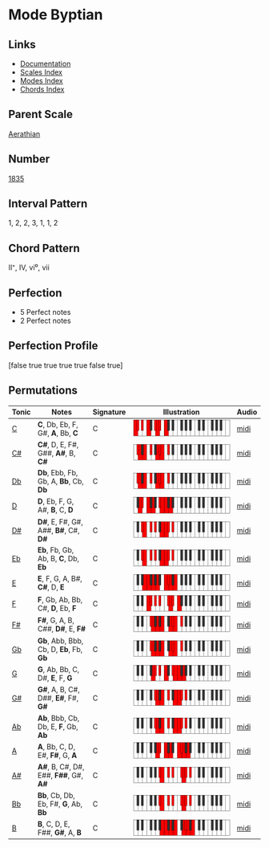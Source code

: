# Mode Byptian

## Links

- [Documentation](README.md)
- [Scales Index](Scales.md)
- [Modes Index](Modes.md)
- [Chords Index](Chords.md)

## Parent Scale

[Aerathian](ScaleAerathian.md)

## Number

[1835](https://ianring.com/musictheory/scales/1835)

## Interval Pattern

1, 2, 2, 3, 1, 1, 2

## Chord Pattern

II⁺, IV, vi⁰, vii

## Perfection

- 5 Perfect notes
- 2 Perfect notes

## Perfection Profile

[false true true true true false true]

## Permutations

| Tonic | Notes | Signature | Illustration | Audio |
|-------|-------|-----------|--------------|-------|
| [C](ModeCNaturalByptian.md) | **C**, Db, Eb, F, G#, **A**, Bb, **C** | C | ![CNaturalByptian](ModeCNaturalByptian.png) | [midi](https://github.com/edipermadi/music/blob/main/docs/ModeCNaturalByptian.mid?raw=true) |
| [C#](ModeCSharpByptian.md) | **C#**, D, E, F#, G##, **A#**, B, **C#** | C | ![CSharpByptian](ModeCSharpByptian.png) | [midi](https://github.com/edipermadi/music/blob/main/docs/ModeCSharpByptian.mid?raw=true) |
| [Db](ModeDFlatByptian.md) | **Db**, Ebb, Fb, Gb, A, **Bb**, Cb, **Db** | C | ![DFlatByptian](ModeDFlatByptian.png) | [midi](https://github.com/edipermadi/music/blob/main/docs/ModeDFlatByptian.mid?raw=true) |
| [D](ModeDNaturalByptian.md) | **D**, Eb, F, G, A#, **B**, C, **D** | C | ![DNaturalByptian](ModeDNaturalByptian.png) | [midi](https://github.com/edipermadi/music/blob/main/docs/ModeDNaturalByptian.mid?raw=true) |
| [D#](ModeDSharpByptian.md) | **D#**, E, F#, G#, A##, **B#**, C#, **D#** | C | ![DSharpByptian](ModeDSharpByptian.png) | [midi](https://github.com/edipermadi/music/blob/main/docs/ModeDSharpByptian.mid?raw=true) |
| [Eb](ModeEFlatByptian.md) | **Eb**, Fb, Gb, Ab, B, **C**, Db, **Eb** | C | ![EFlatByptian](ModeEFlatByptian.png) | [midi](https://github.com/edipermadi/music/blob/main/docs/ModeEFlatByptian.mid?raw=true) |
| [E](ModeENaturalByptian.md) | **E**, F, G, A, B#, **C#**, D, **E** | C | ![ENaturalByptian](ModeENaturalByptian.png) | [midi](https://github.com/edipermadi/music/blob/main/docs/ModeENaturalByptian.mid?raw=true) |
| [F](ModeFNaturalByptian.md) | **F**, Gb, Ab, Bb, C#, **D**, Eb, **F** | C | ![FNaturalByptian](ModeFNaturalByptian.png) | [midi](https://github.com/edipermadi/music/blob/main/docs/ModeFNaturalByptian.mid?raw=true) |
| [F#](ModeFSharpByptian.md) | **F#**, G, A, B, C##, **D#**, E, **F#** | C | ![FSharpByptian](ModeFSharpByptian.png) | [midi](https://github.com/edipermadi/music/blob/main/docs/ModeFSharpByptian.mid?raw=true) |
| [Gb](ModeGFlatByptian.md) | **Gb**, Abb, Bbb, Cb, D, **Eb**, Fb, **Gb** | C | ![GFlatByptian](ModeGFlatByptian.png) | [midi](https://github.com/edipermadi/music/blob/main/docs/ModeGFlatByptian.mid?raw=true) |
| [G](ModeGNaturalByptian.md) | **G**, Ab, Bb, C, D#, **E**, F, **G** | C | ![GNaturalByptian](ModeGNaturalByptian.png) | [midi](https://github.com/edipermadi/music/blob/main/docs/ModeGNaturalByptian.mid?raw=true) |
| [G#](ModeGSharpByptian.md) | **G#**, A, B, C#, D##, **E#**, F#, **G#** | C | ![GSharpByptian](ModeGSharpByptian.png) | [midi](https://github.com/edipermadi/music/blob/main/docs/ModeGSharpByptian.mid?raw=true) |
| [Ab](ModeAFlatByptian.md) | **Ab**, Bbb, Cb, Db, E, **F**, Gb, **Ab** | C | ![AFlatByptian](ModeAFlatByptian.png) | [midi](https://github.com/edipermadi/music/blob/main/docs/ModeAFlatByptian.mid?raw=true) |
| [A](ModeANaturalByptian.md) | **A**, Bb, C, D, E#, **F#**, G, **A** | C | ![ANaturalByptian](ModeANaturalByptian.png) | [midi](https://github.com/edipermadi/music/blob/main/docs/ModeANaturalByptian.mid?raw=true) |
| [A#](ModeASharpByptian.md) | **A#**, B, C#, D#, E##, **F##**, G#, **A#** | C | ![ASharpByptian](ModeASharpByptian.png) | [midi](https://github.com/edipermadi/music/blob/main/docs/ModeASharpByptian.mid?raw=true) |
| [Bb](ModeBFlatByptian.md) | **Bb**, Cb, Db, Eb, F#, **G**, Ab, **Bb** | C | ![BFlatByptian](ModeBFlatByptian.png) | [midi](https://github.com/edipermadi/music/blob/main/docs/ModeBFlatByptian.mid?raw=true) |
| [B](ModeBNaturalByptian.md) | **B**, C, D, E, F##, **G#**, A, **B** | C | ![BNaturalByptian](ModeBNaturalByptian.png) | [midi](https://github.com/edipermadi/music/blob/main/docs/ModeBNaturalByptian.mid?raw=true) |

